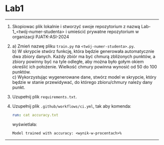 # Lab1

---

1. Skopiowac plik lokalnie i stworzyć swoje repozytorium z nazwą Lab-1_<twój-numer-studenta> i umieścić prywatne repozytorium w organizacji PJATK-ASI-2024
   
2. a) Zmień nazwę pliku `train.py` na `<twój-numer-studenta>.py`.  
   b) W skrypcie stwórz funkcję, która będzie generowała automatycznie dwa zbiory danych. Każdy zbiór ma być chmurą zbliżonych punktów, a zbiory powinny być na tyle odległe, aby można było gołym okiem określić ich położenie. Wielkość chmury powinna wynosić od 50 do 100 punktów.  
   c) Wykorzystując wygenerowane dane, stwórz model w skrypcie, który będzie w stanie przewidywać, do którego zbioru/chmury należy dany punkt.

3. Uzupełnij plik `requirements.txt`.

4. Uzupełnij plik `.github/workflows/ci.yml`, tak aby komenda:

   ```yaml
   run: cat accuracy.txt
   ```

   wyświetlała:
   ```
   Model trained with accuracy: <wynik-w-procentach>%
   ```

---
